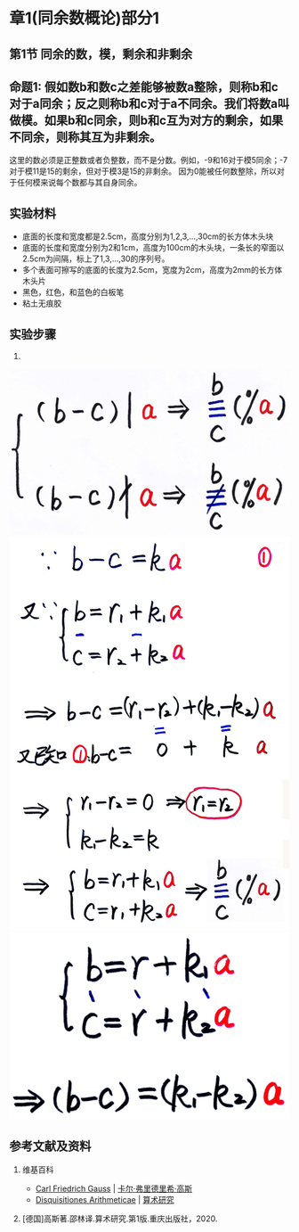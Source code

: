 # 章1(同余数概论)部分1

## 第1节 同余的数，模，剩余和非剩余

## 命题1: 假如数b和数c之差能够被数a整除，则称b和c对于a同余；反之则称b和c对于a不同余。我们将数a叫做模。如果b和c同余，则b和c互为对方的剩余，如果不同余，则称其互为非剩余。

这里的数必须是正整数或者负整数，而不是分数。例如，-9和16对于模5同余；-7对于模11是15的剩余，但对于模3是15的非剩余。 因为0能被任何数整除，所以对于任何模来说每个数都与其自身同余。

## 实验材料

- 底面的长度和宽度都是2.5cm，高度分别为1,2,3,...,30cm的长方体木头块
- 底面的长度和宽度分别为2和1cm，高度为100cm的木头块，一条长的窄面以2.5cm为间隔，标上了1,3,...,30的序列号。
- 多个表面可擦写的底面的长度为2.5cm，宽度为2cm，高度为2mm的长方体木头片
- 黑色，红色，和蓝色的白板笔
- 粘土无痕胶

## 实验步骤

1. 

![](/images/数论/高斯的算术研究中典型的推演实验/章1/命题1/1-1.jpg)
![](/images/数论/高斯的算术研究中典型的推演实验/章1/命题1/1-2.jpg)
![](/images/数论/高斯的算术研究中典型的推演实验/章1/命题1/1-3.jpg)

## 参考文献及资料

1. 维基百科
	- [Carl Friedrich Gauss](https://en.wikipedia.org/wiki/Carl_Friedrich_Gauss) | [卡尔·弗里德里希·高斯](https://zh.wikipedia.org/wiki/%E5%8D%A1%E7%88%BE%C2%B7%E5%BC%97%E9%87%8C%E5%BE%B7%E9%87%8C%E5%B8%8C%C2%B7%E9%AB%98%E6%96%AF) 
	- [Disquisitiones Arithmeticae](https://en.wikipedia.org/wiki/Disquisitiones_Arithmeticae) | [算术研究](https://zh.wikipedia.org/wiki/算术研究) 

2. [德国]高斯著.邵林译.算术研究.第1版.重庆出版社，2020.



